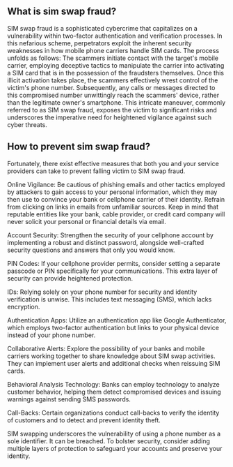 ## What is sim swap fraud?

SIM swap fraud is a sophisticated cybercrime that capitalizes on a vulnerability within two-factor authentication and verification processes. In this nefarious scheme, perpetrators exploit the inherent security weaknesses in how mobile phone carriers handle SIM cards. The process unfolds as follows: The scammers initiate contact with the target's mobile carrier, employing deceptive tactics to manipulate the carrier into activating a SIM card that is in the possession of the fraudsters themselves. Once this illicit activation takes place, the scammers effectively wrest control of the victim's phone number. Subsequently, any calls or messages directed to this compromised number unwittingly reach the scammers' device, rather than the legitimate owner's smartphone. This intricate maneuver, commonly referred to as SIM swap fraud, exposes the victim to significant risks and underscores the imperative need for heightened vigilance against such cyber threats.

## How to prevent sim swap fraud?

Fortunately, there exist effective measures that both you and your service providers can take to prevent falling victim to SIM swap fraud.

Online Vigilance: Be cautious of phishing emails and other tactics employed by attackers to gain access to your personal information, which they may then use to convince your bank or cellphone carrier of their identity. Refrain from clicking on links in emails from unfamiliar sources. Keep in mind that reputable entities like your bank, cable provider, or credit card company will never solicit your personal or financial details via email.

Account Security: Strengthen the security of your cellphone account by implementing a robust and distinct password, alongside well-crafted security questions and answers that only you would know.

PIN Codes: If your cellphone provider permits, consider setting a separate passcode or PIN specifically for your communications. This extra layer of security can provide heightened protection.

IDs: Relying solely on your phone number for security and identity verification is unwise. This includes text messaging (SMS), which lacks encryption.

Authentication Apps: Utilize an authentication app like Google Authenticator, which employs two-factor authentication but links to your physical device instead of your phone number.

Collaborative Alerts: Explore the possibility of your banks and mobile carriers working together to share knowledge about SIM swap activities. They can implement user alerts and additional checks when reissuing SIM cards.

Behavioral Analysis Technology: Banks can employ technology to analyze customer behavior, helping them detect compromised devices and issuing warnings against sending SMS passwords.

Call-Backs: Certain organizations conduct call-backs to verify the identity of customers and to detect and prevent identity theft.

SIM swapping underscores the vulnerability of using a phone number as a sole identifier. It can be breached. To bolster security, consider adding multiple layers of protection to safeguard your accounts and preserve your identity.

